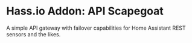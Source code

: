 # Hass.io Addon: API Scapegoat

A simple API gateway with failover capabilities for Home Assistant REST
sensors and the likes.